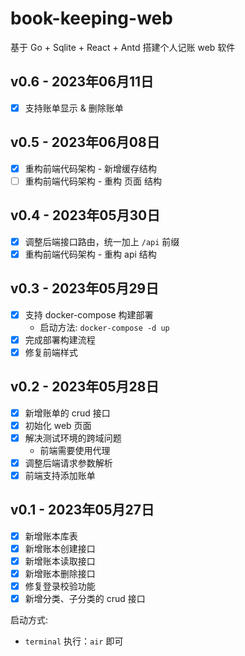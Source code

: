 # book-keeping-web

基于 Go + Sqlite + React + Antd 搭建个人记账 web 软件

## v0.6 - 2023年06月11日
- [x] 支持账单显示 & 删除账单

## v0.5 - 2023年06月08日
- [x] 重构前端代码架构 - 新增缓存结构
- [ ] 重构前端代码架构 - 重构 页面 结构

## v0.4 - 2023年05月30日
- [x] 调整后端接口路由，统一加上 `/api` 前缀
- [x] 重构前端代码架构 - 重构 api 结构

## v0.3 - 2023年05月29日

- [x] 支持 docker-compose 构建部署
  - 启动方法: `docker-compose -d up`
- [x] 完成部署构建流程
- [x] 修复前端样式

## v0.2 - 2023年05月28日

- [x] 新增账单的 crud 接口
- [x] 初始化 web 页面
- [x] 解决测试环境的跨域问题
    - 前端需要使用代理
- [x] 调整后端请求参数解析
- [x] 前端支持添加账单

## v0.1 - 2023年05月27日

- [x] 新增账本库表
- [x] 新增账本创建接口
- [x] 新增账本读取接口
- [x] 新增账本删除接口
- [x] 修复登录校验功能
- [x] 新增分类、子分类的 crud 接口

启动方式:

- `terminal` 执行：`air` 即可